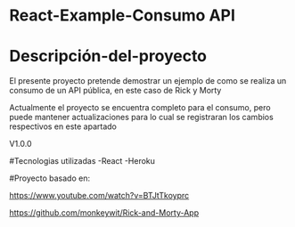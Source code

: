# React-Example-Consumo API

# Descripción-del-proyecto
El presente proyecto pretende demostrar un ejemplo de como se realiza un consumo de un API pública,
en este caso de Rick y Morty

Actualmente el proyecto se encuentra completo para el consumo, pero puede mantener actualizaciones
para lo cual se registraran los cambios respectivos en este apartado

V1.0.0

#Tecnologias utilizadas
-React
-Heroku

#Proyecto basado en:

https://www.youtube.com/watch?v=BTJtTkoyprc 

https://github.com/monkeywit/Rick-and-Morty-App
